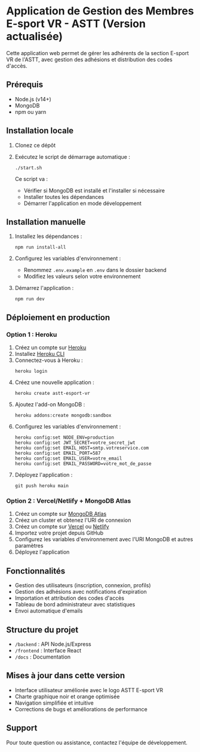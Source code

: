 # Application de Gestion des Membres E-sport VR - ASTT (Version actualisée)

Cette application web permet de gérer les adhérents de la section E-sport VR de l'ASTT, avec gestion des adhésions et distribution des codes d'accès.

## Prérequis

- Node.js (v14+)
- MongoDB
- npm ou yarn

## Installation locale

1. Clonez ce dépôt
2. Exécutez le script de démarrage automatique :
   ```
   ./start.sh
   ```
   
   Ce script va :
   - Vérifier si MongoDB est installé et l'installer si nécessaire
   - Installer toutes les dépendances
   - Démarrer l'application en mode développement

## Installation manuelle

1. Installez les dépendances :
   ```
   npm run install-all
   ```

2. Configurez les variables d'environnement :
   - Renommez `.env.example` en `.env` dans le dossier backend
   - Modifiez les valeurs selon votre environnement

3. Démarrez l'application :
   ```
   npm run dev
   ```

## Déploiement en production

### Option 1 : Heroku

1. Créez un compte sur [Heroku](https://heroku.com)
2. Installez [Heroku CLI](https://devcenter.heroku.com/articles/heroku-cli)
3. Connectez-vous à Heroku :
   ```
   heroku login
   ```
4. Créez une nouvelle application :
   ```
   heroku create astt-esport-vr
   ```
5. Ajoutez l'add-on MongoDB :
   ```
   heroku addons:create mongodb:sandbox
   ```
6. Configurez les variables d'environnement :
   ```
   heroku config:set NODE_ENV=production
   heroku config:set JWT_SECRET=votre_secret_jwt
   heroku config:set EMAIL_HOST=smtp.votreservice.com
   heroku config:set EMAIL_PORT=587
   heroku config:set EMAIL_USER=votre_email
   heroku config:set EMAIL_PASSWORD=votre_mot_de_passe
   ```
7. Déployez l'application :
   ```
   git push heroku main
   ```

### Option 2 : Vercel/Netlify + MongoDB Atlas

1. Créez un compte sur [MongoDB Atlas](https://www.mongodb.com/cloud/atlas)
2. Créez un cluster et obtenez l'URI de connexion
3. Créez un compte sur [Vercel](https://vercel.com) ou [Netlify](https://netlify.com)
4. Importez votre projet depuis GitHub
5. Configurez les variables d'environnement avec l'URI MongoDB et autres paramètres
6. Déployez l'application

## Fonctionnalités

- Gestion des utilisateurs (inscription, connexion, profils)
- Gestion des adhésions avec notifications d'expiration
- Importation et attribution des codes d'accès
- Tableau de bord administrateur avec statistiques
- Envoi automatique d'emails

## Structure du projet

- `/backend` : API Node.js/Express
- `/frontend` : Interface React
- `/docs` : Documentation

## Mises à jour dans cette version

- Interface utilisateur améliorée avec le logo ASTT E-sport VR
- Charte graphique noir et orange optimisée
- Navigation simplifiée et intuitive
- Corrections de bugs et améliorations de performance

## Support

Pour toute question ou assistance, contactez l'équipe de développement.
